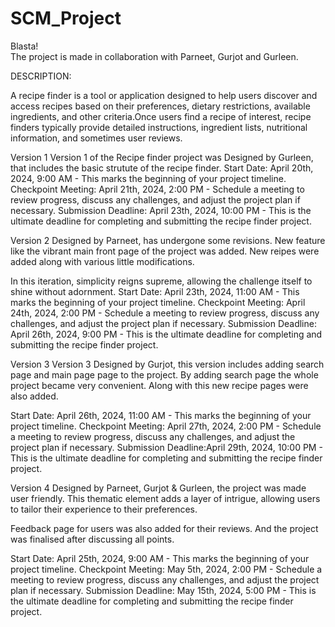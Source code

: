 # SCM_Project

Blasta!<br>
The project is made in collaboration with Parneet, Gurjot and Gurleen.<br>

DESCRIPTION: <br>
                                                          
A recipe finder is a tool or application designed to help users discover and access recipes based on their preferences, dietary restrictions, available ingredients, and other criteria.Once users find a recipe of interest, recipe finders typically provide detailed instructions, ingredient lists, nutritional information, and sometimes user reviews.<br>


Version 1
Version 1 of the Recipe finder project was  Designed by Gurleen, that includes the basic strutute of the recipe finder.
Start Date: April 20th, 2024, 9:00 AM - This marks the beginning of your project timeline.
Checkpoint Meeting: April 21th, 2024, 2:00 PM - Schedule a meeting to review progress, discuss any challenges, and adjust the project plan if necessary.
Submission Deadline: April 23th, 2024, 10:00 PM - This is the ultimate deadline for completing and submitting the recipe finder project.


Version 2
Designed by Parneet, has undergone some revisions. New feature like the vibrant main front page of the project was added. New reipes were added along with various little modifications.

In this iteration, simplicity reigns supreme, allowing the challenge itself to shine without adornment.
Start Date: April 23th, 2024, 11:00 AM - This marks the beginning of your project timeline.
Checkpoint Meeting: April 24th, 2024, 2:00 PM - Schedule a meeting to review progress, discuss any challenges, and adjust the project plan if necessary.
Submission Deadline: April 26th, 2024, 9:00 PM - This is the ultimate deadline for completing and submitting the recipe finder project.



Version 3
Version 3 Designed by Gurjot, this version includes adding search page and main page page to the project. By adding search page the whole project became very convenient. Along with this new recipe pages were also added.


Start Date: April 26th, 2024, 11:00 AM - This marks the beginning of your project timeline.
Checkpoint Meeting: April 27th, 2024, 2:00 PM - Schedule a meeting to review progress, discuss any challenges, and adjust the project plan if necessary.
Submission Deadline:April 29th, 2024, 10:00 PM - This is the ultimate deadline for completing and submitting the recipe finder project.



Version 4
Designed by Parneet, Gurjot & Gurleen, the project was made user friendly. This thematic element adds a layer of intrigue, allowing users to tailor their experience to their preferences.

Feedback page for users was also added for their reviews. And the project was finalised after discussing all points.

Start Date: April 25th, 2024, 9:00 AM - This marks the beginning of your project timeline.
Checkpoint Meeting: May 5th, 2024, 2:00 PM - Schedule a meeting to review progress, discuss any challenges, and adjust the project plan if necessary.
Submission Deadline: May 15th, 2024, 5:00 PM - This is the ultimate deadline for completing and submitting the recipe finder project.
